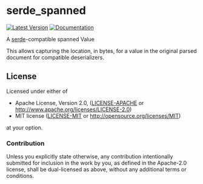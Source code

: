 # serde_spanned

[![Latest Version](https://img.shields.io/crates/v/serde_spanned.svg)](https://crates.io/crates/serde_spanned)
[![Documentation](https://docs.rs/serde_spanned/badge.svg)](https://docs.rs/serde_spanned)

A [serde]-compatible spanned Value

This allows capturing the location, in bytes, for a value in the original parsed document for
compatible deserializers.

[serde]: https://serde.rs/

## License

Licensed under either of

* Apache License, Version 2.0, ([LICENSE-APACHE](LICENSE-APACHE) or <http://www.apache.org/licenses/LICENSE-2.0>)
* MIT license ([LICENSE-MIT](LICENSE-MIT) or <http://opensource.org/licenses/MIT>)

at your option.

### Contribution

Unless you explicitly state otherwise, any contribution intentionally
submitted for inclusion in the work by you, as defined in the Apache-2.0
license, shall be dual-licensed as above, without any additional terms or
conditions.
